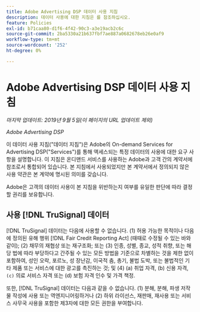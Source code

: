 ```yaml
---
title: Adobe Advertising DSP 데이터 사용 지침
description: 데이터 사용에 대한 지침은 를 참조하십시오.
feature: Policies
exl-id: b71caa80-d1f6-4f42-90c3-a3e19acb2c6c
source-git-commit: 2ba5330a21b637fbf7ae887a0682678eb26e0af9
workflow-type: tm+mt
source-wordcount: '252'
ht-degree: 0%

---
```


# Adobe Advertising DSP 데이터 사용 지침

*마지막 업데이트: 2019년 9월 5일(이 페이지의 URL 업데이트 제외)*

*Adobe Advertising DSP*

이 데이터 사용 지침(&quot;데이터 지침&quot;)은 Adobe의 On-demand Services for Advertising DSP(&quot;Services&quot;)를 통해 액세스되는 특정 데이터의 사용에 대한 요구 사항을 설명합니다. 이 지침은 온디맨드 서비스를 사용하는 Adobe과 고객 간의 계약서에 참조로서 통합되어 있습니다. 본 지침에서 사용되었지만 본 계약서에서 정의되지 않은 사용 약관은 본 계약에 명시된 의미를 갖습니다.

Adobe은 고객의 데이터 사용이 본 지침을 위반하는지 여부를 유일한 판단에 따라 결정할 권리를 보유합니다.

## 사용 [!DNL TruSignal] 데이터

[!DNL TruSignal] 데이터는 다음에 사용할 수 없습니다. (1) 허용 가능한 목적이나 다음에 정의된 유해 행위 [!DNL Fair Credit Reporting Act] (때때로 수정될 수 있는 바와 같이); (2) 채무의 재협상 또는 재구조화; 또는 (3) 인종, 성별, 종교, 성적 취향, 또는 해당 법에 따라 부당하다고 간주될 수 있는 모든 방법을 기준으로 차별하는 것을 제한 없이 포함하여, 성인 오락, 포르노, 성 장난감, 이국적 춤, 총기, 불법 도박, 또는 불법적인 기타 제품 또는 서비스에 대한 광고를 촉진하는 것; 및 (4) (a) 취업 자격, (b) 신용 자격, `(c)` 의료 서비스 자격 또는 (d) 보험 자격 인수 및 가격 책정.<!-- I used backticks in the previous sentence to prevent ( c ) from displaying as a copyright symbol. I think the OS does that. Using HTML code for the parentheses doesn't prevent it. -->

또한, [!DNL TruSignal] 데이터는 다음과 같을 수 없습니다. (1) 분해, 분해, 파생 저작물 작성에 사용 또는 역엔지니어링하거나 (2) 하위 라이선스, 재판매, 재사용 또는 서비스 사무국 사용을 포함한 제3자에 대한 모든 권한을 부여합니다.
